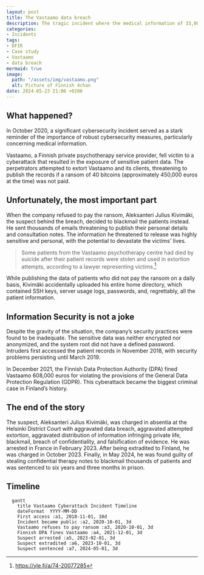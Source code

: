 ```yaml
---
layout: post
title: The Vastaamo data breach
description: The tragic incident where the medical information of 33,000 patients was exposed
categories:
- Incidents
tags:
- DFIR
- Case study
- Vastaamo
- data breach
mermaid: true
image:
  path: "/assets/img/vastaamo.png"
  alt: Picture of Finnish 4chan
date: 2024-05-23 21:06 +0200
---
```

## What happened?

In October 2020, a significant cybersecurity incident served as a stark reminder of the importance of robust cybersecurity measures, particularly concerning medical information.

Vastaamo, a Finnish private psychotherapy service provider, fell victim to a cyberattack that resulted in the exposure of sensitive patient data. The perpetrators attempted to extort Vastaamo and its clients, threatening to publish the records if a ransom of 40 bitcoins (approximately 450,000 euros at the time) was not paid.

## Unfortunately, the most important part

When the company refused to pay the ransom, Aleksanteri Julius Kivimäki, the suspect behind the breach, decided to blackmail the patients instead. He sent thousands of emails threatening to publish their personal details and consultation notes. The information he threatened to release was highly sensitive and personal, with the potential to devastate the victims' lives. 

> Some patients from the Vastaamo psychotherapy centre had died by suicide after their patient records were stolen and used in extortion attempts, according to a lawyer representing victims.[^footnote]

While publishing the data of patients who did not pay the ransom on a daily basis, Kivimäki accidentally uploaded his entire home directory, which contained SSH keys, server usage logs, passwords, and, regrettably, all the patient information.

## Information Security is not a joke

Despite the gravity of the situation, the company’s security practices were found to be inadequate. The sensitive data was neither encrypted nor anonymized, and the system root did not have a defined password. Intruders first accessed the patient records in November 2018, with security problems persisting until March 2019.

In December 2021, the Finnish Data Protection Authority (DPA) fined Vastaamo 608,000 euros for violating the provisions of the General Data Protection Regulation (GDPR). This cyberattack became the biggest criminal case in Finland’s history.

## The end of the story

The suspect, Aleksanteri Julius Kivimäki, was charged in absentia at the Helsinki District Court with aggravated data breach, aggravated attempted extortion, aggravated distribution of information infringing private life, blackmail, breach of confidentiality, and falsification of evidence. He was arrested in France in February 2023. After being extradited to Finland, he was charged in October 2023. Finally, in May 2024, he was found guilty of stealing confidential therapy notes to blackmail thousands of patients and was sentenced to six years and three months in prison.

## Timeline

```mermaid
  gantt
    title Vastaamo Cyberattack Incident Timeline
    dateFormat  YYYY-MM-DD
    First access :a1, 2018-11-01, 10d
    Incident became public :a2, 2020-10-01, 3d
    Vastaamo refuses to pay ransom :a3, 2020-10-01, 3d
    Finnish DPA fines Vastaamo :a4, 2021-12-01, 3d
    Suspect arrested :a5, 2023-02-01, 3d
    Suspect extradited :a6, 2023-10-01, 3d
    Suspect sentenced :a7, 2024-05-01, 3d
```

[^footnote]: <https://yle.fi/a/74-20077285>

